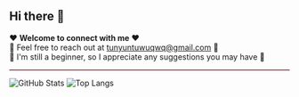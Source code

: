 ## Hi there 👋  

❤️ **Welcome to connect with me** ❤️  
💬 Feel free to reach out at tunyuntuwuqwq@gmail.com 💬  
🤔 I'm still a beginner, so I appreciate any suggestions you may have 🤔  
<hr style="border: none; border-top: 1px solid #ffc0cb;">

![GitHub Stats](https://github-readme-stats.vercel.app/api?username=TunYuntuwuQWQ&show_icons=true&theme=jolly&count_private=true&rank_icon=github)
  ![Top Langs](https://github-readme-stats.vercel.app/api/top-langs/?username=TunYuntuwuQWQ&layout=compact&theme=jolly&show_icons=true)
